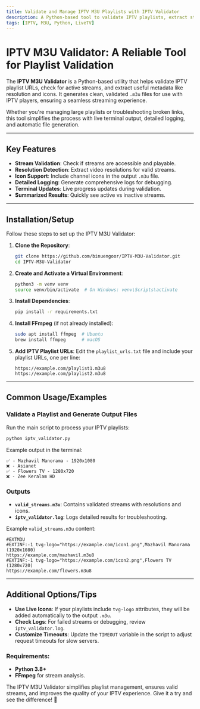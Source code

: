```yaml
---
title: Validate and Manage IPTV M3U Playlists with IPTV Validator
description: A Python-based tool to validate IPTV playlists, extract stream resolutions, and generate clean M3U files.
tags: [IPTV, M3U, Python, LiveTV]
---
```


# IPTV M3U Validator: A Reliable Tool for Playlist Validation

The **IPTV M3U Validator** is a Python-based utility that helps validate IPTV playlist URLs, check for active streams, and extract useful metadata like resolution and icons. It generates clean, validated `.m3u` files for use with IPTV players, ensuring a seamless streaming experience.

Whether you're managing large playlists or troubleshooting broken links, this tool simplifies the process with live terminal output, detailed logging, and automatic file generation.

---

## Key Features

- **Stream Validation**: Check if streams are accessible and playable.
- **Resolution Detection**: Extract video resolutions for valid streams.
- **Icon Support**: Include channel icons in the output `.m3u` file.
- **Detailed Logging**: Generate comprehensive logs for debugging.
- **Terminal Updates**: Live progress updates during validation.
- **Summarized Results**: Quickly see active vs inactive streams.

---

## Installation/Setup

Follow these steps to set up the IPTV M3U Validator:

1. **Clone the Repository**:
   ```bash
   git clone https://github.com/binuengoor/IPTV-M3U-Validator.git
   cd IPTV-M3U-Validator
   ```

2. **Create and Activate a Virtual Environment**:
   ```bash
   python3 -m venv venv
   source venv/bin/activate  # On Windows: venv\Scripts\activate
   ```

3. **Install Dependencies**:
   ```bash
   pip install -r requirements.txt
   ```

4. **Install FFmpeg** (if not already installed):
   ```bash
   sudo apt install ffmpeg  # Ubuntu
   brew install ffmpeg      # macOS
   ```

5. **Add IPTV Playlist URLs**:
   Edit the `playlist_urls.txt` file and include your playlist URLs, one per line:
   ```
   https://example.com/playlist1.m3u8
   https://example.com/playlist2.m3u8
   ```

---

## Common Usage/Examples

### Validate a Playlist and Generate Output Files

Run the main script to process your IPTV playlists:
```bash
python iptv_validator.py
```

Example output in the terminal:
```
✅ - Mazhavil Manorama - 1920x1080
❌ - Asianet
✅ - Flowers TV - 1280x720
❌ - Zee Keralam HD
```

### Outputs
- **`valid_streams.m3u`**: Contains validated streams with resolutions and icons.
- **`iptv_validator.log`**: Logs detailed results for troubleshooting.

Example `valid_streams.m3u` content:
```m3u
#EXTM3U
#EXTINF:-1 tvg-logo="https://example.com/icon1.png",Mazhavil Manorama (1920x1080)
https://example.com/mazhavil.m3u8
#EXTINF:-1 tvg-logo="https://example.com/icon2.png",Flowers TV (1280x720)
https://example.com/flowers.m3u8
```

---

## Additional Options/Tips

- **Use Live Icons**: If your playlists include `tvg-logo` attributes, they will be added automatically to the output `.m3u`.
- **Check Logs**: For failed streams or debugging, review `iptv_validator.log`.
- **Customize Timeouts**: Update the `TIMEOUT` variable in the script to adjust request timeouts for slow servers.

### Requirements:
- **Python 3.8+**
- **FFmpeg** for stream analysis.

The IPTV M3U Validator simplifies playlist management, ensures valid streams, and improves the quality of your IPTV experience. Give it a try and see the difference! 🚀